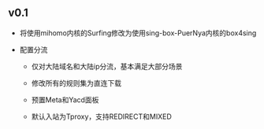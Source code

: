 ## v0.1
- 将使用mihomo内核的Surfing修改为使用sing-box-PuerNya内核的box4sing

- 配置分流
  - 仅对大陆域名和大陆ip分流，基本满足大部分场景
  
  - 修改所有的规则集为直连下载
  
  - 预置Meta和Yacd面板
  
  - 默认入站为Tproxy，支持REDIRECT和MIXED
  
    
